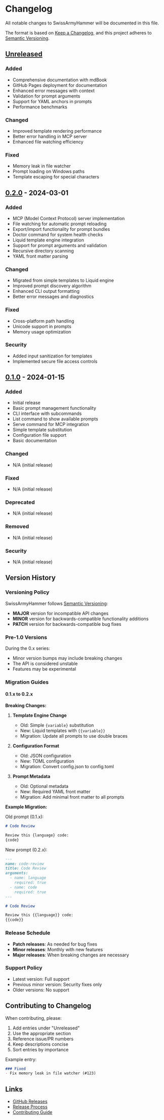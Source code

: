 # Changelog

All notable changes to SwissArmyHammer will be documented in this file.

The format is based on [Keep a Changelog](https://keepachangelog.com/en/1.0.0/),
and this project adheres to [Semantic Versioning](https://semver.org/spec/v2.0.0.html).

## [Unreleased]

### Added
- Comprehensive documentation with mdBook
- GitHub Pages deployment for documentation
- Enhanced error messages with context
- Validation for prompt arguments
- Support for YAML anchors in prompts
- Performance benchmarks

### Changed
- Improved template rendering performance
- Better error handling in MCP server
- Enhanced file watching efficiency

### Fixed
- Memory leak in file watcher
- Prompt loading on Windows paths
- Template escaping for special characters

## [0.2.0] - 2024-03-01

### Added
- MCP (Model Context Protocol) server implementation
- File watching for automatic prompt reloading
- Export/import functionality for prompt bundles
- Doctor command for system health checks
- Liquid template engine integration
- Support for prompt arguments and validation
- Recursive directory scanning
- YAML front matter parsing

### Changed
- Migrated from simple templates to Liquid engine
- Improved prompt discovery algorithm
- Enhanced CLI output formatting
- Better error messages and diagnostics

### Fixed
- Cross-platform path handling
- Unicode support in prompts
- Memory usage optimization

### Security
- Added input sanitization for templates
- Implemented secure file access controls

## [0.1.0] - 2024-01-15

### Added
- Initial release
- Basic prompt management functionality
- CLI interface with subcommands
- List command to show available prompts
- Serve command for MCP integration
- Simple template substitution
- Configuration file support
- Basic documentation

### Changed
- N/A (initial release)

### Fixed
- N/A (initial release)

### Deprecated
- N/A (initial release)

### Removed
- N/A (initial release)

### Security
- N/A (initial release)

## Version History

### Versioning Policy

SwissArmyHammer follows [Semantic Versioning](https://semver.org/):

- **MAJOR** version for incompatible API changes
- **MINOR** version for backwards-compatible functionality additions
- **PATCH** version for backwards-compatible bug fixes

### Pre-1.0 Versions

During the 0.x series:
- Minor version bumps may include breaking changes
- The API is considered unstable
- Features may be experimental

### Migration Guides

#### 0.1.x to 0.2.x

**Breaking Changes:**

1. **Template Engine Change**
   - Old: Simple `{variable}` substitution
   - New: Liquid templates with `{{variable}}`
   - Migration: Update all prompts to use double braces

2. **Configuration Format**
   - Old: JSON configuration
   - New: TOML configuration
   - Migration: Convert config.json to config.toml

3. **Prompt Metadata**
   - Old: Optional metadata
   - New: Required YAML front matter
   - Migration: Add minimal front matter to all prompts

**Example Migration:**

Old prompt (0.1.x):
```markdown
# Code Review

Review this {language} code:
{code}
```

New prompt (0.2.x):
```markdown
---
name: code-review
title: Code Review
arguments:
  - name: language
    required: true
  - name: code
    required: true
---

# Code Review

Review this {{language}} code:
{{code}}
```

### Release Schedule

- **Patch releases**: As needed for bug fixes
- **Minor releases**: Monthly with new features
- **Major releases**: When breaking changes are necessary

### Support Policy

- Latest version: Full support
- Previous minor version: Security fixes only
- Older versions: No support

## Contributing to Changelog

When contributing, please:

1. Add entries under "Unreleased"
2. Use the appropriate section
3. Reference issue/PR numbers
4. Keep descriptions concise
5. Sort entries by importance

Example entry:
```markdown
### Fixed
- Fix memory leak in file watcher (#123)
```

## Links

- [GitHub Releases](https://github.com/wballard/swissarmyhammer/releases)
- [Release Process](./release-process.md)
- [Contributing Guide](./contributing.md)

[Unreleased]: https://github.com/wballard/swissarmyhammer/compare/v0.2.0...HEAD
[0.2.0]: https://github.com/wballard/swissarmyhammer/compare/v0.1.0...v0.2.0
[0.1.0]: https://github.com/wballard/swissarmyhammer/releases/tag/v0.1.0